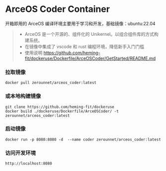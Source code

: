 # ArceOS Coder Container
开箱即用的 ArceOS 编译环境主要用于学习和开发，基础镜像：ubuntu:22.04
> - ArceOS 是一个开源的、组件化的 Unikernel。以组合组件库的方式构建系统。
> - 在镜像中集成了 vscode 和 rust 编程环境，降低新手入门门槛
> - 使用说明 https://github.com/heming-fit/dockeruse/Dockerfile/ArceOSCoder/GetStarted/README.md
### 拉取镜像
```
docker pull zerounnet/arceos_coder:latest
```
### 或本地构建镜像
```
git clone https://github.com/heming-fit/dockeruse
docker build ./dockeruse/Dockerfile/ArceOSCoder/ -t zerounnet/arceos_coder:latest 
```
### 启动镜像
```
docker run -p 8080:8080 -d  --name coder zerounnet/arceos_coder:latest
```
### 访问开发环境
```
http://localhost:8080
```